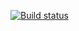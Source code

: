 [![Build status](https://ci.appveyor.com/api/projects/status/6r16fmc7yu4j4avd?svg=true)](https://ci.appveyor.com/project/dunaev-k-s/aqa-hw-1-2-ci-3)
